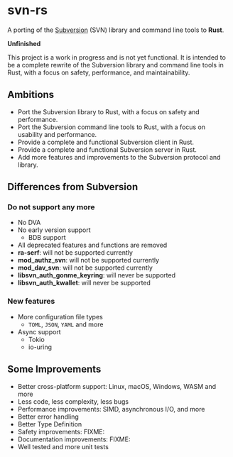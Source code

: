 # svn-rs

A porting of the [Subversion](https://subversion.apache.org/) (SVN) library and command line tools to **Rust**.

**Unfinished**

This project is a work in progress and is not yet functional. It is intended to be a complete rewrite of the Subversion library and command line tools in Rust, with a focus on safety, performance, and maintainability.

## Ambitions

- Port the Subversion library to Rust, with a focus on safety and performance.
- Port the Subversion command line tools to Rust, with a focus on usability and performance.
- Provide a complete and functional Subversion client in Rust.
- Provide a complete and functional Subversion server in Rust.
- Add more features and improvements to the Subversion protocol and library.

## Differences from Subversion

### Do not support any more

- No DVA
- No early version support
  - BDB support
- All deprecated features and functions are removed
- **ra-serf**: will not be supported currently
- **mod_authz_svn**: will not be supported currently
- **mod_dav_svn**: will not be supported currently
- **libsvn_auth_gonme_keyring**: will never be supported
- **libsvn_auth_kwallet**: will never be supported

### New features

- More configuration file types
  - `TOML`, `JSON`, `YAML` and more
- Async support
  - Tokio
  - io-uring

## Some Improvements

- Better cross-platform support: Linux, macOS, Windows, WASM and more
- Less code, less complexity, less bugs
- Performance improvements: SIMD, asynchronous I/O, and more
- Better error handling
- Better Type Definition
- Safety improvements: FIXME:
- Documentation improvements: FIXME:
- Well tested and more unit tests
